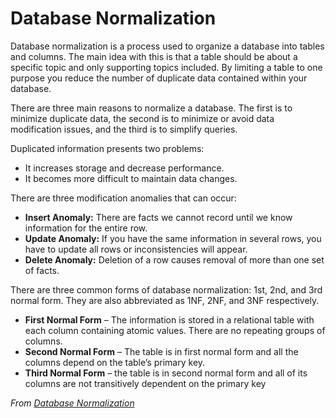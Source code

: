 # Database Normalization
Database normalization is a process used to organize a database into tables and columns.  The main idea with this is that a table should be about a specific topic and only supporting topics included. By limiting a table to one purpose you reduce the number of duplicate data contained within your database. 

There are three main reasons to normalize a database. The first is to minimize duplicate data, the second is to minimize or avoid data modification issues, and the third is to simplify queries. 

Duplicated information presents two problems:
- It increases storage and decrease performance.
- It becomes more difficult to maintain data changes.

There are three modification anomalies that can occur:
- **Insert Anomaly:** There are facts we cannot record until we know information for the entire row. 
- **Update Anomaly:** If you have the same information in several rows, you have to update all rows or inconsistencies will appear.
- **Delete Anomaly:** Deletion of a row causes removal of more than one set of facts.

There are three common forms of database normalization: 1st, 2nd, and 3rd normal form. They are also abbreviated as 1NF, 2NF, and 3NF respectively. 
- **First Normal Form** – The information is stored in a relational table with each column containing atomic values. There are no repeating groups of columns.
- **Second Normal Form** – The table is in first normal form and all the columns depend on the table’s primary key.
- **Third Normal Form** – the table is in second normal form and all of its columns are not transitively dependent on the primary key

*From [Database Normalization](https://www.essentialsql.com/get-ready-to-learn-sql-database-normalization-explained-in-simple-english/)*
